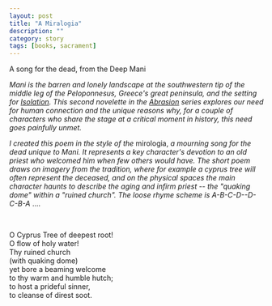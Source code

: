 ```yaml
---
layout: post
title: "A Miralogia"
description: ""
category: story
tags: [books, sacrament]
---
```


A song for the dead, from the Deep Mani

*Mani is the barren and lonely landscape at the southwestern tip of the middle leg of the Peloponnesus, Greece's great peninsula, and the setting for [Isolation](http://www.imby.net/20190811/isolation). This second novelette in the [Abrasion](http://www.imby.net/20170525/abrasion) series explores our need for human connection and the unique reasons why, for a couple of characters who share the stage at a critical moment in history, this need goes painfully unmet.*

*I created this poem in the style of the* mirologia, *a mourning song for the dead unique to Mani. It represents a key character's devotion to an old priest who welcomed him when few others would have. The short poem draws on imagery from the tradition, where for example a cyprus tree will often represent the deceased, and on the physical spaces the main character haunts to describe the aging and infirm priest -- the "quaking dome" within a "ruined church". The loose rhyme scheme is A-B-C-D--D-C-B-A* ....

<p>&nbsp;</p>

O Cyprus Tree of deepest root!  
O flow of holy water!  
Thy ruined church  
(with quaking dome)  
yet bore a beaming welcome  
to thy warm and humble hutch;  
to host a prideful sinner,  
to cleanse of direst soot.   
